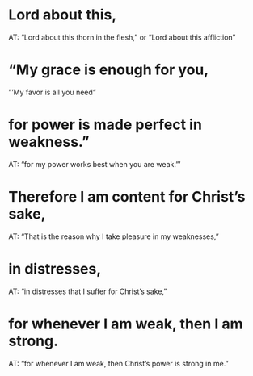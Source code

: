 #  Lord about this, 
AT: “Lord about this thorn in the flesh,” or “Lord about this affliction”
#  “My grace is enough for you, 
”’My favor is all you need“
#  for power is made perfect in weakness.” 
AT: “for my power works best when you are
weak.”’
#  Therefore I am content for Christ’s sake, 
AT: “That is the reason why I take pleasure
in my weaknesses,”
#  in distresses, 
AT: “in distresses that I suffer for Christ’s sake,”
#  for whenever I am weak, then I am strong. 
AT: “for whenever I am weak, then Christ’s
power is strong in me.”

